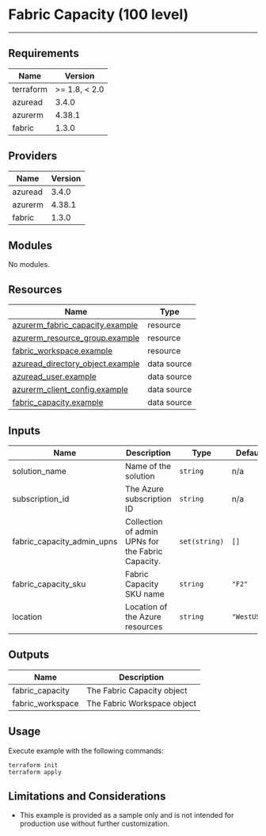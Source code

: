 <!-- BEGIN_TF_DOCS -->
# Fabric Capacity (100 level)

---

## Requirements

| Name      | Version       |
|-----------|---------------|
| terraform | >= 1.8, < 2.0 |
| azuread   | 3.4.0         |
| azurerm   | 4.38.1        |
| fabric    | 1.3.0         |

## Providers

| Name    | Version |
|---------|---------|
| azuread | 3.4.0   |
| azurerm | 4.38.1  |
| fabric  | 1.3.0   |

## Modules

No modules.

## Resources

| Name                                                                                                                                   | Type        |
|----------------------------------------------------------------------------------------------------------------------------------------|-------------|
| [azurerm_fabric_capacity.example](https://registry.terraform.io/providers/hashicorp/azurerm/4.38.1/docs/resources/fabric_capacity)     | resource    |
| [azurerm_resource_group.example](https://registry.terraform.io/providers/hashicorp/azurerm/4.38.1/docs/resources/resource_group)       | resource    |
| [fabric_workspace.example](https://registry.terraform.io/providers/microsoft/fabric/1.3.0/docs/resources/workspace)                    | resource    |
| [azuread_directory_object.example](https://registry.terraform.io/providers/hashicorp/azuread/3.4.0/docs/data-sources/directory_object) | data source |
| [azuread_user.example](https://registry.terraform.io/providers/hashicorp/azuread/3.4.0/docs/data-sources/user)                         | data source |
| [azurerm_client_config.example](https://registry.terraform.io/providers/hashicorp/azurerm/4.38.1/docs/data-sources/client_config)      | data source |
| [fabric_capacity.example](https://registry.terraform.io/providers/microsoft/fabric/1.3.0/docs/data-sources/capacity)                   | data source |

## Inputs

| Name                          | Description                                       | Type          | Default     | Required |
|-------------------------------|---------------------------------------------------|---------------|-------------|:--------:|
| solution\_name                | Name of the solution                              | `string`      | n/a         |   yes    |
| subscription\_id              | The Azure subscription ID                         | `string`      | n/a         |   yes    |
| fabric\_capacity\_admin\_upns | Collection of admin UPNs for the Fabric Capacity. | `set(string)` | `[]`        |    no    |
| fabric\_capacity\_sku         | Fabric Capacity SKU name                          | `string`      | `"F2"`      |    no    |
| location                      | Location of the Azure resources                   | `string`      | `"WestUS3"` |    no    |

## Outputs

| Name              | Description                 |
|-------------------|-----------------------------|
| fabric\_capacity  | The Fabric Capacity object  |
| fabric\_workspace | The Fabric Workspace object |

## Usage

Execute example with the following commands:

```shell
terraform init
terraform apply
```

## Limitations and Considerations

- This example is provided as a sample only and is not intended for production use without further customization.
<!-- END_TF_DOCS -->